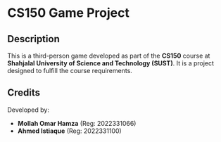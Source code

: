 # CS150 Game Project

## Description
This is a third-person game developed as part of the **CS150** course at **Shahjalal University of Science and Technology (SUST)**. It is a project designed to fulfill the course requirements.

## Credits
Developed by:  
- **Mollah Omar Hamza** (Reg: 2022331066)  
- **Ahmed Istiaque** (Reg: 2022331100)  
